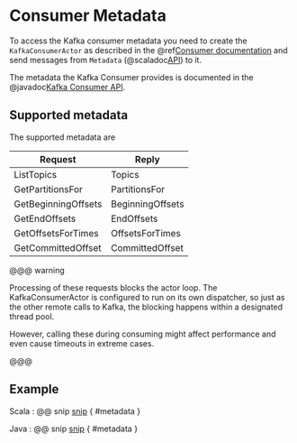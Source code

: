 # Consumer Metadata

To access the Kafka consumer metadata you need to create the `KafkaConsumerActor` as described in the @ref[Consumer documentation](consumer.md#sharing-the-kafkaconsumer-instance) and send messages from `Metadata` (@scaladoc[API](akka.kafka.Metadata$)) to it.

The metadata the Kafka Consumer provides is documented in the @javadoc[Kafka Consumer API](org.apache.kafka.clients.consumer.KafkaConsumer).

## Supported metadata

The supported metadata are

| Request | Reply | 
|---------|-------|
| ListTopics | Topics | 
| GetPartitionsFor | PartitionsFor |
| GetBeginningOffsets | BeginningOffsets |
| GetEndOffsets | EndOffsets |
| GetOffsetsForTimes | OffsetsForTimes |
| GetCommittedOffset | CommittedOffset |
   
@@@ warning

Processing of these requests blocks the actor loop. The KafkaConsumerActor is configured to run on its own dispatcher, so just as the other remote calls to Kafka, the blocking happens within a designated thread pool.

However, calling these during consuming might affect performance and even cause timeouts in extreme cases.

@@@   

## Example

Scala
: @@ snip [snip](/tests/src/test/scala/docs/scaladsl/FetchMetadata.scala) { #metadata }

Java
: @@ snip [snip](/tests/src/test/java/docs/javadsl/FetchMetadata.java) { #metadata }

